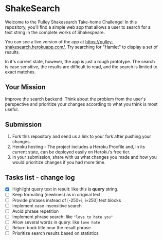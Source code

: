# ShakeSearch

Welcome to the Pulley Shakesearch Take-home Challenge! In this repository,
you'll find a simple web app that allows a user to search for a text string in
the complete works of Shakespeare.

You can see a live version of the app at
https://pulley-shakesearch.herokuapp.com/. Try searching for "Hamlet" to display
a set of results.

In it's current state, however, the app is just a rough prototype. The search is
case sensitive, the results are difficult to read, and the search is limited to
exact matches.

## Your Mission

Improve the search backend. Think about the problem from the user's perspective
and prioritize your changes according to what you think is most useful.

## Submission

1. Fork this repository and send us a link to your fork after pushing your changes. 
2. Heroku hosting - The project includes a Heroku Procfile and, in its
current state, can be deployed easily on Heroku's free tier.
3. In your submission, share with us what changes you made and how you would prioritize changes if you had more time.

## Tasks list - change log

- [x] Highlight query text in result: like this is **query** string.
- [ ] Keep formating (newlines) as in original text
- [ ] Provide phrases instead of [-250+i, i+250] text blocks
- [ ] Implement case insensitive search
- [ ] Avoid phrase repetition
- [ ] Implement phrase search: like `"love to hate you"`
- [ ] Allow several words in query: like `love hate`
- [ ] Return book title near the result phrase
- [ ] Prioritize search results based on statistics

